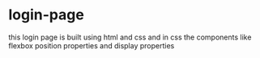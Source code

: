 # login-page
this login page is built using html and css and in css the components like flexbox position properties and display properties

